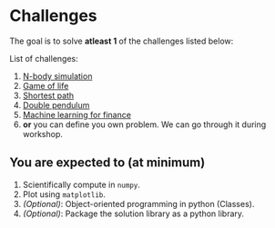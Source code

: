 # Challenges

The goal is to solve **atleast 1** of the challenges listed below:

List of challenges:

1. [N-body simulation](01_nbody_simulation/README.md)
2. [Game of life](02_game_of_life/README.md)
3. [Shortest path](03_shortest_path/README.md)
4. [Double pendulum](04_double_pendulum/README.md)
5. [Machine learning for finance](05_ml_for_finance/README.md)
6. **or** you can define you own problem. We can go through it during workshop.

## You are expected to (at minimum)

1. Scientifically compute in `numpy`.
2. Plot using `matplotlib`.
3. *(Optional)*: Object-oriented programming in python (Classes).
4. *(Optional)*: Package the solution library as a python library.
